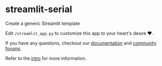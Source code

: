 # streamlit-serial

Create a generic Streamlit template

Edit `/streamlit_app.py` to customize this app to your heart's desire :heart:.

If you have any questions, checkout our [documentation](https://docs.streamlit.io) and [community forums](https://discuss.streamlit.io).

Refer to the [intro](intro.md) for more information.